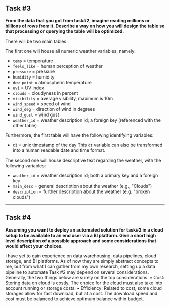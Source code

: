 
## Task #3

**From the data that you got from task#2, imagine reading millions or billions of rows from it. Describe a way on how you will design the table so that processing or querying the table will be optimized.**

There will be two main tables.

The first one will house all numeric weather variables, namely:
* `temp` = temperature
* `feels_like` = human perception of weather
* `pressure` = pressure
* `humidity` = humidity
* `dew_point` = atmospheric temperature
* `uvi` = UV index
* `clouds` = cloudyness in percent
* `visibility` = average visibility, maximum is 10m
* `wind_speed` = speed of wind
* `wind_deg` = direction of wind in degrees 
* `wind_gust` = wind gust
* `weather_id` = weather description id; a foreign key (referenced with the other table)

Furthermore, the first table will have the following identifying variables:
* dt = unix timestamp of the day
This `dt` variable can also be transformed into a human readable date and time format.

The second one will house descriptive text regarding the weather, with the following variables:
* `weather_id` = weather description id; both a primary key and a foreign key
* `main_desc` = general description about the weather (e.g., "Clouds")
* `description` = further description about the weather (e.g. "broken clouds")


---

## Task #4

**Assuming you want to deploy an automated solution for task#2 in a cloud setup to be available to an end user via a BI platform. Give a short high level description of a possible approach and some considerations that would affect your choices.**

I have yet to gain experience on data warehousing, data pipelines, cloud storage, and BI platforms. As of now they are simply abstract concepts to me, but from what I can gather from my own research, setting up a data pipeline to automate Task #2 may depend on several considerations. Generally, the two things below are surely on the top considerations.
• Cost: Storing data on cloud is costly. The choice for the cloud must also take into account running or storage costs.
• Efficiency: Related to cost, some cloud storages allow for fast download, but at a cost. The download speed and cost must be balanced to achieve optimum balance within budget.